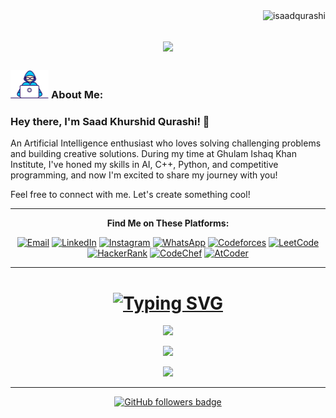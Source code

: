 <img align="right" src="https://visitor-badge.laobi.icu/badge?page_id=isaadqurashi/isaadqurashi" alt="isaadqurashi">    
<!-- [![Typing SVG](https://readme-typing-svg.herokuapp.com?center=true&lines=This+is+HalemoGPA;Nice+to+meet+you+%F0%9F%91%8B)](https://git.io/typing-svg)       -->

<h1 align="center">
  <a href="https://git.io/typing-svg">
    <img src="https://readme-typing-svg.herokuapp.com/?lines=Hello;Byeeeee!;still+here+????;Then.....;Press+Follow+Button+%F0%9F%91%8B&center=true&size=30">
  </a>
</h1>
   
###  <img src="Developer.gif"  height="45px">  About Me:

### Hey there, I'm Saad Khurshid Qurashi! 👋

An Artificial Intelligence enthusiast who loves solving challenging problems and building creative solutions. During my time at Ghulam Ishaq Khan Institute, I've honed my skills in AI, C++, Python, and competitive programming, and now I'm excited to share my journey with you!

Feel free to connect with me. Let's create something cool!


<div align="center">

<hr>

<strong> Find Me on These Platforms: </strong>  

[![Email](https://img.shields.io/badge/Email-%25-%23D14836.svg?logo=gmail&logoColor=white)](mailto:saadkhurshidqureshi@gmail.com)
[![LinkedIn](https://img.shields.io/badge/LinkedIn-%230077B5.svg?logo=linkedin&logoColor=white)](https://www.linkedin.com/in/isaadqurashi) 
[![Instagram](https://img.shields.io/badge/Instagram-%23E4405F.svg?logo=instagram&logoColor=white)](https://instagram.com/isaadqurashi)
[![WhatsApp](https://img.shields.io/badge/WhatsApp-%25-%2300E676.svg?logo=whatsapp&logoColor=white)](https://web.whatsapp.com/send/?phone=%2B923171258892&text&type=phone_number&app_absent=0)
[![Codeforces](https://img.shields.io/badge/Codeforces-%25-%231A1B27.svg?logo=codeforces&logoColor=white)](https://codeforces.com/profile/saadkhurshidqureshi)
[![LeetCode](https://img.shields.io/badge/LeetCode-Profile-orange?style=flat&logo=leetcode&logoColor=white)](https://leetcode.com/u/PrOfEsS0R/)
[![HackerRank](https://img.shields.io/badge/HackerRank-Profile-blue?style=flat&logo=hackerrank&logoColor=white)](https://www.hackerrank.com/profile/isaadqurashi)
[![CodeChef](https://img.shields.io/badge/CodeChef-Profile-green?style=flat-square&logo=codechef&logoColor=white)](https://www.codechef.com/users/isaadqurashi)
[![AtCoder](https://img.shields.io/badge/AtCoder-Profile-blue?style=flat&logo=atcoder&logoColor=white)](https://atcoder.jp/users/morrtal)

</div>


<hr>

<div align="center">

# <strong>[![Typing SVG](https://readme-typing-svg.herokuapp.com?font=Fira+Code&size=41&width=800&height=60&lines=Statistics&center=true&vCenter=true&color=DA70D6)](https://git.io/typing-svg)</strong>

[![](https://github-readme-stats.vercel.app/api?username=isaadqurashi&theme=radical&hide_border=false&include_all_commits=false&count_private=false)](https://github.com/isaadqurashi)  

[![](https://denvercoder1-github-readme-stats.vercel.app/api/top-langs/?username=isaadqurashi&langs_count=8&layout=compact&theme=radical&hide_border=false)](https://github.com/isaadqurashi)  

[![](https://github-readme-streak-stats.herokuapp.com/?user=isaadqurashi&theme=radical&hide_border=false)](https://github.com/isaadqurashi)  

</div>

<hr>

<p align="center">
  <a href="https://www.github.com/isaadqurashi" target="_blank" rel="noreferrer">
    <img src="https://img.shields.io/github/followers/isaadqurashi?logo=github&style=for-the-badge&color=282b2f&labelColor=0d1117" alt="GitHub followers badge" />
  </a>
</p>


